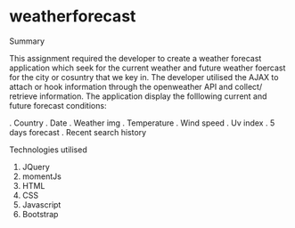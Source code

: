 # weatherforecast

Summary

This assignment required the developer to create a weather forecast application which seek for the current weather and future weather foercast for the city or cosuntry that we key in. The developer utilised the AJAX to attach or hook information through the openweather API and collect/ retrieve information. The application display the folllowing current and future forecast conditions:

. Country
. Date
. Weather img 
. Temperature
. Wind speed
. Uv index
. 5 days forecast
. Recent search history 

Technologies utilised

1. JQuery 
2. momentJs
3. HTML
4. CSS
3. Javascript
4. Bootstrap


